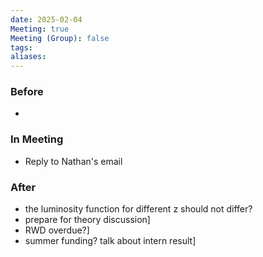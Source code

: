 ```yaml
---
date: 2025-02-04
Meeting: true
Meeting (Group): false
tags: 
aliases:
---
```


### Before
- 

### In Meeting
- Reply to Nathan's email

### After
- the luminosity function for different z should not differ?
- prepare for theory discussion]
- RWD overdue?]
- summer funding? talk about intern result]